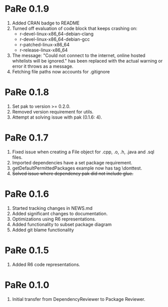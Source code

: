 PaRe 0.1.9
==========
1. Added CRAN badge to README
2. Turned off evaluation of code block that keeps crashing on:
    - r-devel-linux-x86_64-debian-clang
    - r-devel-linux-x86_64-debian-gcc
    - r-patched-linux-x86_64
    - r-release-linux-x86_64
3. The message: "Could not connect to the internet, online hosted whitelists will be ignored." has been replaced with the actual warning or error it throws as a message.
4. Fetching file paths now accounts for .gitignore

PaRe 0.1.8
==========
1. Set pak to version >= 0.2.0.
2. Removed version requirement for utils.
3. Attempt at solving issue with pak (0.1.6: 4).

PaRe 0.1.7
==========
1. Fixed issue when creating a File object for .cpp, .o, .h, .java and .sql files.
2. Imported dependencies have a set package requirement.
3. getDefaultPermittedPackages example now has tag \donttest.
4. ~~Solved issue where dependency pak did not include glue.~~

PaRe 0.1.6
==========

1. Started tracking changes in NEWS.md
2. Added significant changes to documentation.
3. Optimizations using R6 representations.
4. Added functionality to subset package diagram
5. Added git blame functionality

PaRe 0.1.5
==========

1. Added R6 code representations.

PaRe 0.1.0
==========

1. Initial transfer from DependencyReviewer to Package Reviewer.

